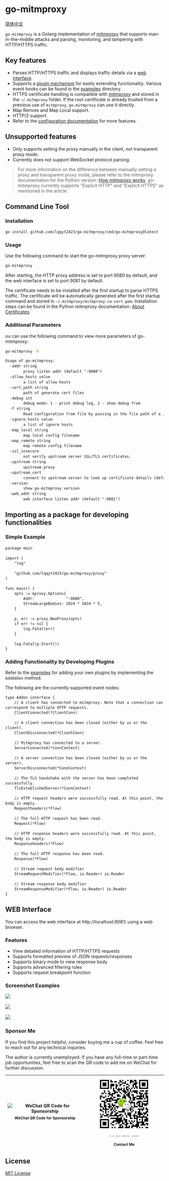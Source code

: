 # go-mitmproxy

[简体中文](./README_CN.md)

`go-mitmproxy` is a Golang implementation of [mitmproxy](https://mitmproxy.org/) that supports man-in-the-middle attacks and parsing, monitoring, and tampering with HTTP/HTTPS traffic.

## Key features

- Parses HTTP/HTTPS traffic and displays traffic details via a [web interface](#web-interface).
- Supports a [plugin mechanism](#adding-functionality-by-developing-plugins) for easily extending functionality. Various event hooks can be found in the [examples](./examples) directory.
- HTTPS certificate handling is compatible with [mitmproxy](https://mitmproxy.org/) and stored in the `~/.mitmproxy` folder. If the root certificate is already trusted from a previous use of `mitmproxy`, `go-mitmproxy` can use it directly.
- Map Remote and Map Local support.
- HTTP/2 support.
- Refer to the [configuration documentation](#additional-parameters) for more features.

## Unsupported features

- Only supports setting the proxy manually in the client, not transparent proxy mode.
- Currently does not support WebSocket protocol parsing.

> For more information on the difference between manually setting a proxy and transparent proxy mode, please refer to the mitmproxy documentation for the Python version: [How mitmproxy works](https://docs.mitmproxy.org/stable/concepts-howmitmproxyworks/). go-mitmproxy currently supports "Explicit HTTP" and "Explicit HTTPS" as mentioned in the article.

## Command Line Tool

### Installation

```bash
go install github.com/lqqyt2423/go-mitmproxy/cmd/go-mitmproxy@latest
```

### Usage

Use the following command to start the go-mitmproxy proxy server:

```bash
go-mitmproxy
```

After starting, the HTTP proxy address is set to port 9080 by default, and the web interface is set to port 9081 by default.

The certificate needs to be installed after the first startup to parse HTTPS traffic. The certificate will be automatically generated after the first startup command and stored in `~/.mitmproxy/mitmproxy-ca-cert.pem`. Installation steps can be found in the Python mitmproxy documentation: [About Certificates](https://docs.mitmproxy.org/stable/concepts-certificates/).

### Additional Parameters

ou can use the following command to view more parameters of go-mitmproxy:

```bash
go-mitmproxy -h
```

```txt
Usage of go-mitmproxy:
  -addr string
    	proxy listen addr (default ":9080")
  -allow_hosts value
    	a list of allow hosts
  -cert_path string
    	path of generate cert files
  -debug int
    	debug mode: 1 - print debug log, 2 - show debug from
  -f string
    	Read configuration from file by passing in the file path of a JSON configuration file.
  -ignore_hosts value
    	a list of ignore hosts
  -map_local string
    	map local config filename
  -map_remote string
    	map remote config filename
  -ssl_insecure
    	not verify upstream server SSL/TLS certificates.
  -upstream string
    	upstream proxy
  -upstream_cert
    	connect to upstream server to look up certificate details (default true)
  -version
    	show go-mitmproxy version
  -web_addr string
    	web interface listen addr (default ":9081")
```

## Importing as a package for developing functionalities

### Simple Example

```golang
package main

import (
	"log"

	"github.com/lqqyt2423/go-mitmproxy/proxy"
)

func main() {
	opts := &proxy.Options{
		Addr:              ":9080",
		StreamLargeBodies: 1024 * 1024 * 5,
	}

	p, err := proxy.NewProxy(opts)
	if err != nil {
		log.Fatal(err)
	}

	log.Fatal(p.Start())
}
```

### Adding Functionality by Developing Plugins

Refer to the [examples](./examples) for adding your own plugins by implementing the `AddAddon` method.

The following are the currently supported event nodes:

```golang
type Addon interface {
	// A client has connected to mitmproxy. Note that a connection can correspond to multiple HTTP requests.
	ClientConnected(*ClientConn)

	// A client connection has been closed (either by us or the client).
	ClientDisconnected(*ClientConn)

	// Mitmproxy has connected to a server.
	ServerConnected(*ConnContext)

	// A server connection has been closed (either by us or the server).
	ServerDisconnected(*ConnContext)

	// The TLS handshake with the server has been completed successfully.
	TlsEstablishedServer(*ConnContext)

	// HTTP request headers were successfully read. At this point, the body is empty.
	Requestheaders(*Flow)

	// The full HTTP request has been read.
	Request(*Flow)

	// HTTP response headers were successfully read. At this point, the body is empty.
	Responseheaders(*Flow)

	// The full HTTP response has been read.
	Response(*Flow)

	// Stream request body modifier
	StreamRequestModifier(*Flow, io.Reader) io.Reader

	// Stream response body modifier
	StreamResponseModifier(*Flow, io.Reader) io.Reader
}
```

## WEB Interface

You can access the web interface at http://localhost:9081/ using a web browser.

### Features

- View detailed information of HTTP/HTTPS requests
- Supports formatted preview of JSON requests/responses
- Supports binary mode to view response body
- Supports advanced filtering rules
- Supports request breakpoint function

### Screenshot Examples

![](./assets/web-1.png)

![](./assets/web-2.png)

![](./assets/web-3.png)

### Sponsor Me

If you find this project helpful, consider buying me a cup of coffee. Feel free to reach out for any technical inquiries.

The author is currently unemployed. If you have any full-time or part-time job opportunities, feel free to scan the QR code to add me on WeChat for further discussion.

<table>
  <thead>
    <tr>
      <th align="center" style="width: 240px;">
        <div>
          <img src="./assets/sponsor-me.jpeg" height="200px" alt="WeChat QR Code for Sponsorship"><br>
          <sub>WeChat QR Code for Sponsorship</sub>
        </div>
      </th>
      <th align="center" style="width: 240px;">
        <div>
          <img src="./assets/wx.jpg" height="200px" alt="Contact Me"><br>
          <sub>Contact Me</sub>
        </div>
      </th>
    </tr>
  </thead>
</table>

## License

[MIT License](./LICENSE)
